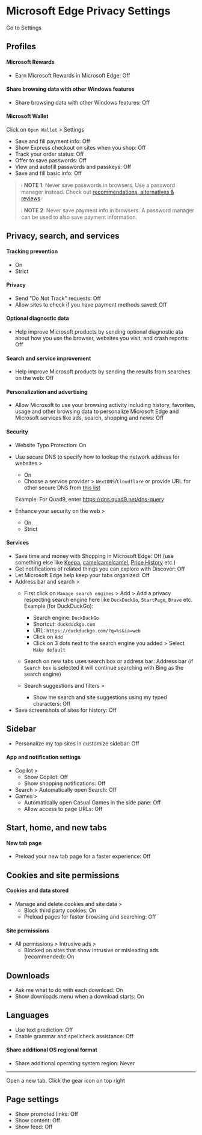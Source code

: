 # Microsoft Edge Privacy Settings

Go to Settings



## Profiles

#### Microsoft Rewards
- Earn Microsoft Rewards in Microsoft Edge: Off

#### Share browsing data with other Windows features
- Share browsing data with other Windows features: Off

#### Microsoft Wallet
 Click on `Open Wallet` > Settings
 
- Save and fill payment info: Off
- Show Express checkout on sites when you shop: Off
- Track your order status: Off
- Offer to save passwords: Off
- View and autofill passwords and passkeys: Off
- Save and fill basic info: Off

> :information_source: **NOTE 1**: Never save passwords in browsers. Use a password manager instead. Check out [recommendations, alternatives & reviews](https://github.com/StellarSand/privacy-settings#recommendations-alternatives--reviews).
>
> :information_source: **NOTE 2**: Never save payment info in browsers. A password manager can be used to also save payment information.



## Privacy, search, and services

#### Tracking prevention
- On
- Strict

#### Privacy
- Send "Do Not Track" requests: Off
- Allow sites to check if you have payment methods saved: Off

#### Optional diagnostic data
- Help improve Microsoft products by sending optional diagnostic ata about how you use the browser, websites you visit, and crash reports: Off

#### Search and service improvement
- Help improve Microsoft products by sending the results from searches on the web: Off

#### Personalization and advertising
- Allow Microsoft to use your browsing activity including history, favorites, usage and other browsing data to personalize Microsoft Edge and Microsoft services like ads, search, shopping and news: Off


#### Security
- Website Typo Protection: On
- Use secure DNS to specify how to lookup the network address for websites >
  - On
  - Choose a service provider > `NextDNS`/`Cloudflare` or provide URL for other secure DNS from [this list](https://www.privacyguides.org/en/dns/#recommended-providers)

  Example: For Quad9, enter https://dns.quad9.net/dns-query

- Enhance your security on the web >
  - On
  - Strict


#### Services
- Save time and money with Shopping in Microsoft Edge: Off (use something else like [Keepa](https://keepa.com/), [camelcamelcamel](https://camelcamelcamel.com/), [Price History](https://pricehistoryapp.com/) etc.)
- Get notifications of related things you can explore with Discover: Off
- Let Microsoft Edge help keep your tabs organized: Off
- Address bar and search >
  - First click on `Manage search engines` > Add > Add a privacy respecting search engine here like `DuckDuckGo`, `StartPage`, `Brave` etc.
  <br>Example (for DuckDuckGo):
    - Search engine: `DuckDuckGo`
    - Shortcut: `duckduckgo.com`
    - URL: `https://duckduckgo.com/?q=%s&ia=web`
    - Click on `Add`
    - Click on 3 dots next to the search engine you added > Select `Make default`

  - Search on new tabs uses search box or address bar: Address bar (if `Search box` is selected it will continue searching with Bing as the search engine)
  - Search suggestions and filters >
    - Show me search and site suggestions using my typed characters: Off
- Save screenshots of sites for history: Off



## Sidebar
- Personalize my top sites in customize sidebar: Off

#### App and notification settings
- Copilot >
  - Show Copilot: Off
  - Show shopping notifications: Off
- Search > Automatically open Search: Off
- Games >
  - Automatically open Casual Games in the side pane: Off
  - Allow access to page URLs: Off



## Start, home, and new tabs

#### New tab page
- Preload your new tab page for a faster experience: Off



## Cookies and site permissions

#### Cookies and data stored
- Manage and delete cookies and site data >
  - Block third party cookies: On
  - Preload pages for faster browsing and searching: Off

#### Site permissions
- All permissions > Intrusive ads >
  - Blocked on sites that show intrusive or misleading ads (recommended): On



## Downloads
- Ask me what to do with each download: On
- Show downloads menu when a download starts: On



## Languages
- Use text prediction: Off
- Enable grammar and spellcheck assistance: Off

#### Share additional OS regional format
- Share additional operating system region: Never


---


Open a new tab. Click the gear icon on top right

## Page settings
- Show promoted links: Off
- Show content: Off
- Show feed: Off